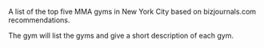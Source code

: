 A list of the top five MMA gyms in New York City based on bizjournals.com recommendations.

The gym will list the gyms and give a short description of each gym.
